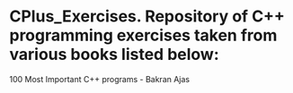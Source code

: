 # CPlus_Exercises. Repository of C++ programming exercises taken from various books listed below:
100 Most Important C++ programs - Bakran Ajas
